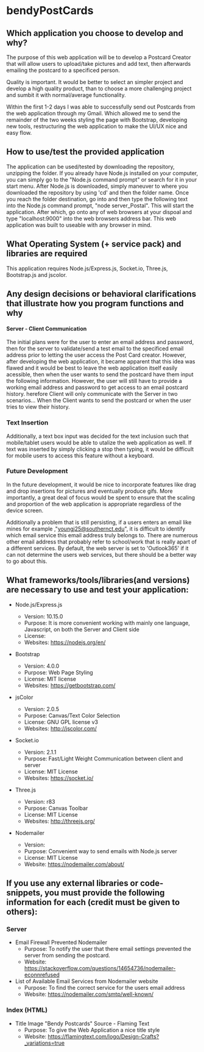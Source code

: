 # bendyPostCards

## Which application you choose to develop and why?
The purpose of this web application will be to develop a Postcard Creator that will allow users to upload/take pictures and add text, then afterwards emailing the postcard to a specificed person.

Quality is important. It would be better to select an simpler project and develop a high quality product, than to choose a more challenging project and sumbit it with normal/average functionality.

Within the first 1-2 days I was able to successfully send out Postcards from the web application through my Gmail. Which allowed me to send the remainder of the two weeks styling the page with Bootstrap, developing new tools, restructuring the web application to make the UI/UX nice and easy flow. 

## How to use/test the provided application
The application can be used/tested by downloading the repository, unzipping the folder. If you already have Node.js installed on your computer, you can simply go to the "Node.js command prompt" or search for it in your start menu. After Node.js is downloaded, simply maneuver to where you downloaded the repository by using 'cd' and then the folder name. Once you reach the folder destination, go into and then type the following text into the Node.js command prompt, "node server_Postal". This will start the application. After which, go onto any of web browsers at your dispoal and type "localhost:9000" into the web browsers address bar. This web application was built to useable with any browser in mind.

## What Operating System (+ service pack) and libraries are required
This application requires Node.js/Express.js, Socket.io, Three.js, Bootstrap.js and jscolor.


## Any design decisions or behavioral clarifications that illustrate how you program functions and why

#### Server - Client Communication
The initial plans were for the user to enter an email address and password, then for the server to validate/send a test email to the specificed email address prior to letting the user access the Post Card creator. However, after developing the web application, it became apparent that this idea was flawed and it would be best to leave the web application itself easily acessible, then when the user wants to send the postcard have them input the following information. However, the user will still have to provide a working email address and password to get access to an email postcard history. herefore Client will only communicate with the Server in two scenarios... When the Client wants to send the postcard or when the user tries to view their history.

### Text Insertion
Additionally, a text box input was decided for the text inclusion such that mobile/tablet users would be able to utalize the web application as well. If text was inserted by simply clicking a stop then typing, it would be difficult for mobile users to access this feature without a keyboard. 

### Future Development
In the future development, it would be nice to incorporate features like drag and drop insertions for pictures and eventually produce gifs. More importantly, a great deal of focus would be spent to ensure that the scaling and proportion of the web application is appropriate regardless of the device screen.

Additionally a problem that is still persisting, if a users enters an email like mines for example ,"youngj25@southernct.edu", it is difficult to identify which email service this email address truly belongs to. There are numerous other email address that probably refer to school/work that is really apart of a different services. By default, the web server is set to 'Outlook365' if it can not determine the users web services, but there should be a better way to go about this.


## What frameworks/tools/libraries(and versions) are necessary to use and test your application:
  - Node.js/Express.js
  	- Version: 10.15.0
	- Purpose: It is more convenient working with mainly one language, Javascript, on both the Server and Client side
	- License: 
	- Websites: https://nodejs.org/en/

  - Bootstrap
	 - Version: 4.0.0
	 - Purpose: Web Page Styling
	 - License: MIT license
	 - Websites: https://getbootstrap.com/
  
  
  - jsColor
	 - Version: 2.0.5
	 - Purpose: Canvas/Text Color Selection
	 - License: GNU GPL license v3
	 - Websites: http://jscolor.com/  
  
  - Socket.io
	 - Version: 2.1.1
	 - Purpose: Fast/Light Weight Communication between client and server
	 - License: MIT License
	 - Websites: https://socket.io/
  
  - Three.js
	 - Version: r83
	 - Purpose: Canvas Toolbar
	 - License: MIT License
	 - Websites: http://threejs.org/  
 
 - Nodemailer
 	- Version: 
	- Purpose: Convenient way to send emails with Node.js server
	- License: MIT License
	- Website: https://nodemailer.com/about/
 
 
  
## If you use any external libraries or code-snippets, you must provide the following information for each (credit must be given to others):

### Server
  - Email Firewall Prevented Nodemailer
    - Purpose: To notify the user that there email settings prevented the server from sending the postcard.
    - Website: https://stackoverflow.com/questions/14654736/nodemailer-econnrefused
  - List of Available Email Services from Nodemailer website
    - Purpose: To find the correct service for the users email address
    - Website: https://nodemailer.com/smtp/well-known/
### Index (HTML)
  - Title Image "Bendy Postcards" Source - Flaming Text 
    - Purpose: To give the Web Application a nice title style
    - Website: https://flamingtext.com/logo/Design-Crafts?_variations=true
    
    
    
    
    
    

